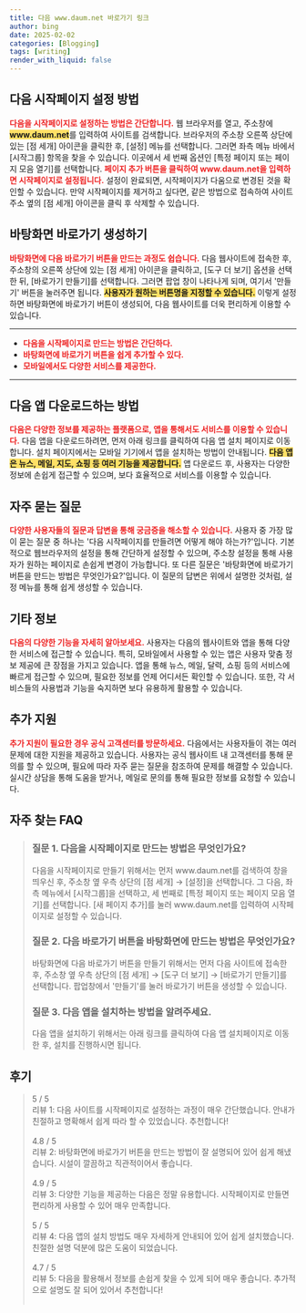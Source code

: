 ```yaml
---
title: 다음 www.daum.net 바로가기 링크
author: bing
date: 2025-02-02
categories: [Blogging]
tags: [writing]
render_with_liquid: false
---
```



<h2 id='다음_시작페이지_설정'>다음 시작페이지 설정 방법</h2>

<p><b><span style="color: #ee2323;">다음을 시작페이지로 설정하는 방법은 간단합니다.</span></b> 웹 브라우저를 열고, 주소창에 <b><span style="background-color: #ffe066;">www.daum.net</span></b>를 입력하여 사이트를 검색합니다. 브라우저의 주소창 오른쪽 상단에 있는 [점 세개] 아이콘을 클릭한 후, [설정] 메뉴를 선택합니다. 그러면 좌측 메뉴 바에서 [시작그룹] 항목을 찾을 수 있습니다. 이곳에서 세 번째 옵션인 [특정 페이지 또는 페이지 모음 열기]를 선택합니다. <b><span style="color: #ee2323;">페이지 추가 버튼을 클릭하여 www.daum.net을 입력하면 시작페이지로 설정됩니다.</span></b> 설정이 완료되면, 시작페이지가 다움으로 변경된 것을 확인할 수 있습니다. 만약 시작페이지를 제거하고 싶다면, 같은 방법으로 접속하여 사이트 주소 옆의 [점 세개] 아이콘을 클릭 후 삭제할 수 있습니다.</p>

<h2 id='바탕화면_바로가기_생성'>바탕화면 바로가기 생성하기</h2>

<p><b><span style="color: #ee2323;">바탕화면에 다음 바로가기 버튼을 만드는 과정도 쉽습니다.</span></b> 다음 웹사이트에 접속한 후, 주소창의 오른쪽 상단에 있는 [점 세개] 아이콘을 클릭하고, [도구 더 보기] 옵션을 선택한 뒤, [바로가기 만들기]를 선택합니다. 그러면 팝업 창이 나타나게 되며, 여기서 '만들기' 버튼을 눌러주면 됩니다. <b><span style="background-color: #ffe066;">사용자가 원하는 버튼명을 지정할 수 있습니다.</span></b> 이렇게 설정하면 바탕화면에 바로가기 버튼이 생성되어, 다음 웹사이트를 더욱 편리하게 이용할 수 있습니다.</p>

<hr />

<ul>
    <li><b><span style="color: #ee2323;">다음을 시작페이지로 만드는 방법은 간단하다.</span></b></li>
    <li><b><span style="color: #ee2323;">바탕화면에 바로가기 버튼을 쉽게 추가할 수 있다.</span></b></li>
    <li><b><span style="color: #ee2323;">모바일에서도 다양한 서비스를 제공한다.</span></b></li>
</ul>

<hr />

<h2 id='다음_앱_다운로드'>다음 앱 다운로드하는 방법</h2>

<p><b><span style="color: #ee2323;">다음은 다양한 정보를 제공하는 플랫폼으로, 앱을 통해서도 서비스를 이용할 수 있습니다.</span></b> 다음 앱을 다운로드하려면, 먼저 아래 링크를 클릭하여 다음 앱 설치 페이지로 이동합니다. 설치 페이지에서는 모바일 기기에서 앱을 설치하는 방법이 안내됩니다. <b><span style="background-color: #ffe066;">다음 앱은 뉴스, 메일, 지도, 쇼핑 등 여러 기능을 제공합니다.</span></b> 앱 다운로드 후, 사용자는 다양한 정보에 손쉽게 접근할 수 있으며, 보다 효율적으로 서비스를 이용할 수 있습니다. </p>

<h2 id='자주_묻는_질문'>자주 묻는 질문</h2>

<p><b><span style="color: #ee2323;">다양한 사용자들의 질문과 답변을 통해 궁금증을 해소할 수 있습니다.</span></b> 사용자 중 가장 많이 묻는 질문 중 하나는 '다음 시작페이지를 만들려면 어떻게 해야 하는가?'입니다. 기본적으로 웹브라우저의 설정을 통해 간단하게 설정할 수 있으며, 주소창 설정을 통해 사용자가 원하는 페이지로 손쉽게 변경이 가능합니다. 또 다른 질문은 '바탕화면에 바로가기 버튼을 만드는 방법은 무엇인가요?'입니다. 이 질문의 답변은 위에서 설명한 것처럼, 설정 메뉴를 통해 쉽게 생성할 수 있습니다.</p>

<h2 id='기타_정보'>기타 정보</h2>

<p><b><span style="color: #ee2323;">다음의 다양한 기능을 자세히 알아보세요.</span></b> 사용자는 다음의 웹사이트와 앱을 통해 다양한 서비스에 접근할 수 있습니다. 특히, 모바일에서 사용할 수 있는 앱은 사용자 맞춤 정보 제공에 큰 장점을 가지고 있습니다. 앱을 통해 뉴스, 메일, 달력, 쇼핑 등의 서비스에 빠르게 접근할 수 있으며, 필요한 정보를 언제 어디서든 확인할 수 있습니다. 또한, 각 서비스들의 사용법과 기능을 숙지하면 보다 유용하게 활용할 수 있습니다.</p>

<h2 id='추가_지원'>추가 지원</h2>

<p><b><span style="color: #ee2323;">추가 지원이 필요한 경우 공식 고객센터를 방문하세요.</span></b> 다음에서는 사용자들이 겪는 여러 문제에 대한 지원을 제공하고 있습니다. 사용자는 공식 웹사이트 내 고객센터를 통해 문의를 할 수 있으며, 필요에 따라 자주 묻는 질문을 참조하여 문제를 해결할 수 있습니다. 실시간 상담을 통해 도움을 받거나, 메일로 문의를 통해 필요한 정보를 요청할 수 있습니다.</p>


<h2 id='자주_찾는_FAQ'>자주 찾는 FAQ</h2>
<div itemscope="" itemtype="https://schema.org/FAQPage"> 
<blockquote> 
<div itemscope="" itemprop="mainEntity" itemtype="https://schema.org/Question"> 
<h3 itemprop="name">질문 1. 다음을 시작페이지로 만드는 방법은 무엇인가요?</h3> 
<div itemscope="" itemprop="acceptedAnswer" itemtype="https://schema.org/Answer"> 
<span itemprop="text"> 
<p>다음을 시작페이지로 만들기 위해서는 먼저 www.daum.net를 검색하여 창을 띄우신 후, 주소창 옆 우측 상단의 [점 세개] → [설정]을 선택합니다. 그 다음, 좌측 메뉴에서 [시작그룹]을 선택하고, 세 번째로 [특정 페이지 또는 페이지 모음 열기]를 선택합니다. [새 페이지 추가]를 눌러 www.daum.net를 입력하여 시작페이지로 설정할 수 있습니다.</p> 
</span> 
</div> 
</div> 

<div itemscope="" itemprop="mainEntity" itemtype="https://schema.org/Question"> 
<h3 itemprop="name">질문 2. 다음 바로가기 버튼을 바탕화면에 만드는 방법은 무엇인가요?</h3> 
<div itemscope="" itemprop="acceptedAnswer" itemtype="https://schema.org/Answer"> 
<span itemprop="text"> 
<p>바탕화면에 다음 바로가기 버튼을 만들기 위해서는 먼저 다음 사이트에 접속한 후, 주소창 옆 우측 상단의 [점 세개] → [도구 더 보기] → [바로가기 만들기]를 선택합니다. 팝업창에서 '만들기'를 눌러 바로가기 버튼을 생성할 수 있습니다.</p> 
</span> 
</div> 
</div> 

<div itemscope="" itemprop="mainEntity" itemtype="https://schema.org/Question"> 
<h3 itemprop="name">질문 3. 다음 앱을 설치하는 방법을 알려주세요.</h3> 
<div itemscope="" itemprop="acceptedAnswer" itemtype="https://schema.org/Answer"> 
<span itemprop="text"> 
<p>다음 앱을 설치하기 위해서는 아래 링크를 클릭하여 다음 앱 설치페이지로 이동한 후, 설치를 진행하시면 됩니다.</p> 
</span> 
</div> 
</div> 
</blockquote> 
</div>
<h2 id='후기'>후기</h2>
<div itemscope itemtype="https://schema.org/Product">
  <blockquote>
  <div itemprop="review" itemscope itemtype="https://schema.org/Review">
      <div itemprop="reviewRating" itemscope itemtype="https://schema.org/Rating"> <span itemprop="ratingValue">5</span> / <span itemprop="bestRating">5</span> </div>
      <span itemprop="reviewBody">리뷰 1: 다음 사이트를 시작페이지로 설정하는 과정이 매우 간단했습니다. 안내가 친절하고 명확해서 쉽게 따라 할 수 있었습니다. 추천합니다!</span>
  </div>
  <br>
  <div itemprop="review" itemscope itemtype="https://schema.org/Review">
      <div itemprop="reviewRating" itemscope itemtype="https://schema.org/Rating"> <span itemprop="ratingValue">4.8</span> / <span itemprop="bestRating">5</span> </div>
      <span itemprop="reviewBody">리뷰 2: 바탕화면에 바로가기 버튼을 만드는 방법이 잘 설명되어 있어 쉽게 해냈습니다. 시설이 깔끔하고 직관적이어서 좋습니다.</span>
  </div>
  <br>
  <div itemprop="review" itemscope itemtype="https://schema.org/Review">
      <div itemprop="reviewRating" itemscope itemtype="https://schema.org/Rating"> <span itemprop="ratingValue">4.9</span> / <span itemprop="bestRating">5</span> </div>
      <span itemprop="reviewBody">리뷰 3: 다양한 기능을 제공하는 다음은 정말 유용합니다. 시작페이지로 만들면 편리하게 사용할 수 있어 매우 만족합니다.</span>
  </div>
  <br>
  <div itemprop="review" itemscope itemtype="https://schema.org/Review">
      <div itemprop="reviewRating" itemscope itemtype="https://schema.org/Rating"> <span itemprop="ratingValue">5</span> / <span itemprop="bestRating">5</span> </div>
      <span itemprop="reviewBody">리뷰 4: 다음 앱의 설치 방법도 매우 자세하게 안내되어 있어 쉽게 설치했습니다. 친절한 설명 덕분에 많은 도움이 되었습니다.</span>
  </div>
  <br>
  <div itemprop="review" itemscope itemtype="https://schema.org/Review">
      <div itemprop="reviewRating" itemscope itemtype="https://schema.org/Rating"> <span itemprop="ratingValue">4.7</span> / <span itemprop="bestRating">5</span> </div>
      <span itemprop="reviewBody">리뷰 5: 다음을 활용해서 정보를 손쉽게 찾을 수 있게 되어 매우 좋습니다. 추가적으로 설명도 잘 되어 있어서 추천합니다!</span>
  </div>
  <br>
  </blockquote>
</div>
